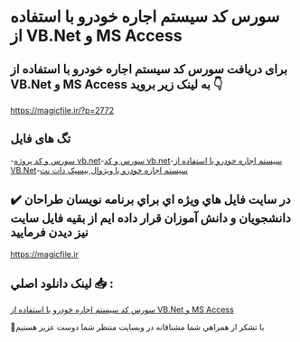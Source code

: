 # سورس کد سیستم اجاره خودرو با استفاده از VB.Net و MS Access

## برای دریافت سورس کد سیستم اجاره خودرو با استفاده از VB.Net و MS Access به لینک زیر بروید 👇

https://magicfile.ir/?p=2772

## تگ های فایل

-[سورس و کد پروژه vb.net](https://magicfile.ir/product/%d8%b3%db%8c%d8%b3%d8%aa%d9%85-%d8%a7%d8%ac%d8%a7%d8%b1%d9%87-%d8%ae%d9%88%d8%af%d8%b1%d9%88-%d8%a8%d8%a7-vb-net-ms-access/)-[سورس و کد vb.net](https://magicfile.ir/product/%d8%b3%db%8c%d8%b3%d8%aa%d9%85-%d8%a7%d8%ac%d8%a7%d8%b1%d9%87-%d8%ae%d9%88%d8%af%d8%b1%d9%88-%d8%a8%d8%a7-vb-net-ms-access/)-[سیستم اجاره خودرو با استفاده از VB.Net](https://magicfile.ir/product/%d8%b3%db%8c%d8%b3%d8%aa%d9%85-%d8%a7%d8%ac%d8%a7%d8%b1%d9%87-%d8%ae%d9%88%d8%af%d8%b1%d9%88-%d8%a8%d8%a7-vb-net-ms-access/)-[سیستم اجاره خودرو با ویژوال بیسیک دات نت](https://magicfile.ir/product/%d8%b3%db%8c%d8%b3%d8%aa%d9%85-%d8%a7%d8%ac%d8%a7%d8%b1%d9%87-%d8%ae%d9%88%d8%af%d8%b1%d9%88-%d8%a8%d8%a7-vb-net-ms-access/)

## ✔️ در سايت فايل هاي ويژه اي براي برنامه نويسان طراحان دانشجويان و دانش آموزان قرار داده ايم از بقيه فايل سايت نيز ديدن فرماييد

https://magicfile.ir


## لينک دانلود اصلي 📥 :

[سورس کد سیستم اجاره خودرو با استفاده از VB.Net و MS Access](https://magicfile.ir/product/%d8%b3%db%8c%d8%b3%d8%aa%d9%85-%d8%a7%d8%ac%d8%a7%d8%b1%d9%87-%d8%ae%d9%88%d8%af%d8%b1%d9%88-%d8%a8%d8%a7-vb-net-ms-access/) 


🙏با تشکر از همراهي شما مشتاقانه در وبسایت منتظر شما دوست عزیز هستیم

